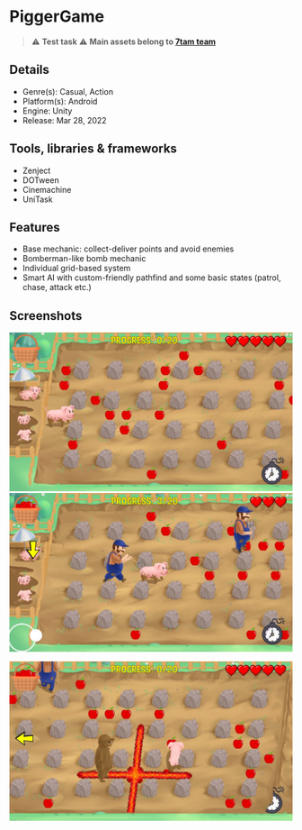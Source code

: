 # PiggerGame

> :warning: **Test task**
> :warning: **Main assets belong to [7tam team](https://7tam.net/about-us/)**

## Details
* Genre(s): Casual, Action
* Platform(s): Android
* Engine: Unity
* Release:  Mar 28, 2022

## Tools, libraries & frameworks
* Zenject
* DOTween
* Cinemachine
* UniTask

## Features
* Base mechanic: collect-deliver points and avoid enemies
* Bomberman-like bomb mechanic 
* Individual grid-based system
* Smart AI with custom-friendly pathfind and some basic states (patrol, chase, attack etc.)

## Screenshots

<img src="/Screenshots/1.jpg"/> <img src="/Screenshots/2.jpg"/> 

<img src="/Screenshots/3.jpg"/>
